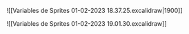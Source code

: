 ![[Variables de Sprites 01-02-2023 18.37.25.excalidraw|1900]]

![[Variables de Sprites 01-02-2023 19.01.30.excalidraw]]